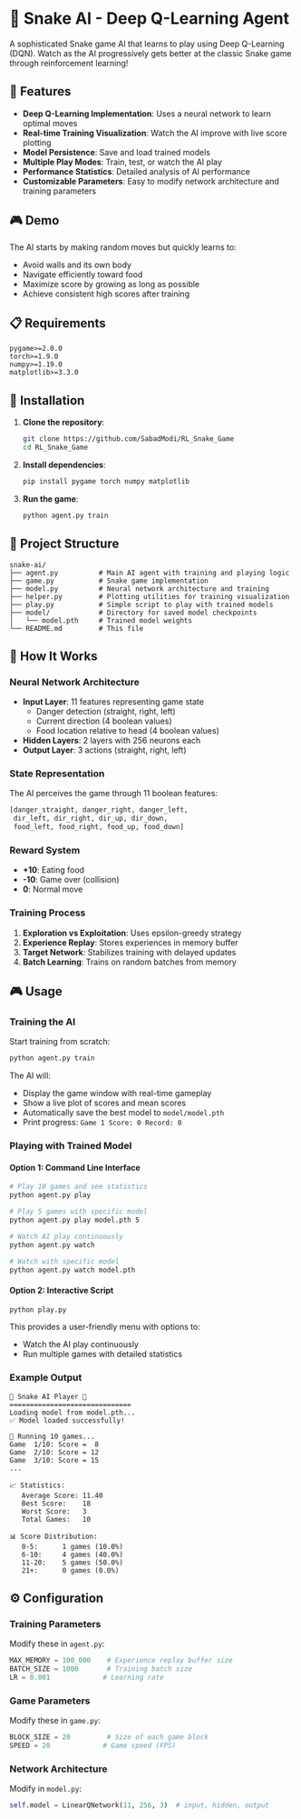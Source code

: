 # 🐍 Snake AI - Deep Q-Learning Agent

A sophisticated Snake game AI that learns to play using Deep Q-Learning (DQN). Watch as the AI progressively gets better at the classic Snake game through reinforcement learning!

## 🌟 Features

- **Deep Q-Learning Implementation**: Uses a neural network to learn optimal moves
- **Real-time Training Visualization**: Watch the AI improve with live score plotting
- **Model Persistence**: Save and load trained models
- **Multiple Play Modes**: Train, test, or watch the AI play
- **Performance Statistics**: Detailed analysis of AI performance
- **Customizable Parameters**: Easy to modify network architecture and training parameters

## 🎮 Demo

The AI starts by making random moves but quickly learns to:
- Avoid walls and its own body
- Navigate efficiently toward food
- Maximize score by growing as long as possible
- Achieve consistent high scores after training

## 📋 Requirements

```
pygame>=2.0.0
torch>=1.9.0
numpy>=1.19.0
matplotlib>=3.3.0
```

## 🚀 Installation

1. **Clone the repository**:
   ```bash
   git clone https://github.com/SabadModi/RL_Snake_Game
   cd RL_Snake_Game
   ```

2. **Install dependencies**:
   ```bash
   pip install pygame torch numpy matplotlib
   ```

3. **Run the game**:
   ```bash
   python agent.py train
   ```

## 📁 Project Structure

```
snake-ai/
├── agent.py          # Main AI agent with training and playing logic
├── game.py           # Snake game implementation
├── model.py          # Neural network architecture and training
├── helper.py         # Plotting utilities for training visualization
├── play.py           # Simple script to play with trained models
├── model/            # Directory for saved model checkpoints
│   └── model.pth     # Trained model weights
└── README.md         # This file
```

## 🎯 How It Works

### Neural Network Architecture
- **Input Layer**: 11 features representing game state
  - Danger detection (straight, right, left)
  - Current direction (4 boolean values)
  - Food location relative to head (4 boolean values)
- **Hidden Layers**: 2 layers with 256 neurons each
- **Output Layer**: 3 actions (straight, right, left)

### State Representation
The AI perceives the game through 11 boolean features:
```python
[danger_straight, danger_right, danger_left, 
 dir_left, dir_right, dir_up, dir_down,
 food_left, food_right, food_up, food_down]
```

### Reward System
- **+10**: Eating food
- **-10**: Game over (collision)
- **0**: Normal move

### Training Process
1. **Exploration vs Exploitation**: Uses epsilon-greedy strategy
2. **Experience Replay**: Stores experiences in memory buffer
3. **Target Network**: Stabilizes training with delayed updates
4. **Batch Learning**: Trains on random batches from memory

## 🎮 Usage

### Training the AI

Start training from scratch:
```bash
python agent.py train
```

The AI will:
- Display the game window with real-time gameplay
- Show a live plot of scores and mean scores
- Automatically save the best model to `model/model.pth`
- Print progress: `Game 1 Score: 0 Record: 0`

### Playing with Trained Model

#### Option 1: Command Line Interface
```bash
# Play 10 games and see statistics
python agent.py play

# Play 5 games with specific model
python agent.py play model.pth 5

# Watch AI play continuously
python agent.py watch

# Watch with specific model
python agent.py watch model.pth
```

#### Option 2: Interactive Script
```bash
python play.py
```

This provides a user-friendly menu with options to:
- Watch the AI play continuously
- Run multiple games with detailed statistics

### Example Output
```
🐍 Snake AI Player 🐍
==============================
Loading model from model.pth...
✅ Model loaded successfully!

🏃 Running 10 games...
Game  1/10: Score =  8
Game  2/10: Score = 12
Game  3/10: Score = 15
...

📈 Statistics:
   Average Score: 11.40
   Best Score:    18
   Worst Score:   3
   Total Games:   10

📊 Score Distribution:
   0-5:      1 games (10.0%)
   6-10:     4 games (40.0%)
   11-20:    5 games (50.0%)
   21+:      0 games (0.0%)
```

## ⚙️ Configuration

### Training Parameters
Modify these in `agent.py`:
```python
MAX_MEMORY = 100_000    # Experience replay buffer size
BATCH_SIZE = 1000       # Training batch size
LR = 0.001             # Learning rate
```

### Game Parameters
Modify these in `game.py`:
```python
BLOCK_SIZE = 20         # Size of each game block
SPEED = 20             # Game speed (FPS)
```

### Network Architecture
Modify in `model.py`:
```python
self.model = LinearQNetwork(11, 256, 3)  # input, hidden, output
```